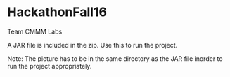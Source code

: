 # HackathonFall16

Team CMMM Labs

A JAR file is included in the zip. Use this to run the project.

Note: The picture has to be in the same directory as the JAR file inorder to run the project appropriately.
